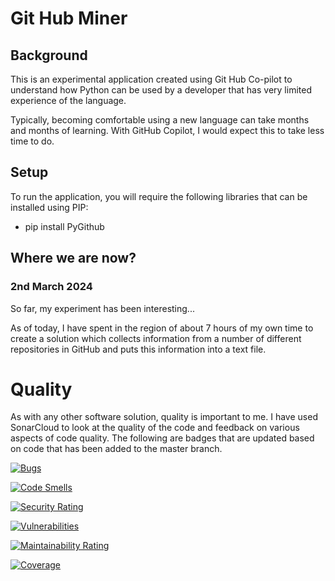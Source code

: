 # Git Hub Miner
## Background
This is an experimental application created using Git Hub Co-pilot to understand how Python can be used by a developer that has very limited experience of the language.

Typically, becoming comfortable using a new language can take months and months of learning. With GitHub Copilot, I would expect this to take less time to do.

## Setup
To run the application, you will require the following libraries that can be installed using PIP:

* pip install PyGithub

## Where we are now?
### 2nd March 2024
So far, my experiment has been interesting...

As of today, I have spent in the region of about 7 hours of my own time to create a solution which collects information from a number of different repositories in GitHub and puts this information into a text file.

# Quality
As with any other software solution, quality is important to me. I have used SonarCloud to look at the quality of the code and feedback on various aspects of code quality. The following are badges that are updated based on code that has been added to the master branch.

[![Bugs](https://sonarcloud.io/api/project_badges/measure?project=kinetic-coder_git-hub-miner&metric=bugs)](https://sonarcloud.io/summary/new_code?id=kinetic-coder_git-hub-miner)

[![Code Smells](https://sonarcloud.io/api/project_badges/measure?project=kinetic-coder_git-hub-miner&metric=code_smells)](https://sonarcloud.io/summary/new_code?id=kinetic-coder_git-hub-miner)

[![Security Rating](https://sonarcloud.io/api/project_badges/measure?project=kinetic-coder_git-hub-miner&metric=security_rating)](https://sonarcloud.io/summary/new_code?id=kinetic-coder_git-hub-miner)

[![Vulnerabilities](https://sonarcloud.io/api/project_badges/measure?project=kinetic-coder_git-hub-miner&metric=vulnerabilities)](https://sonarcloud.io/summary/new_code?id=kinetic-coder_git-hub-miner)

[![Maintainability Rating](https://sonarcloud.io/api/project_badges/measure?project=kinetic-coder_git-hub-miner&metric=sqale_rating)](https://sonarcloud.io/summary/new_code?id=kinetic-coder_git-hub-miner)

[![Coverage](https://sonarcloud.io/api/project_badges/measure?project=kinetic-coder_git-hub-miner&metric=coverage)](https://sonarcloud.io/summary/new_code?id=kinetic-coder_git-hub-miner)
